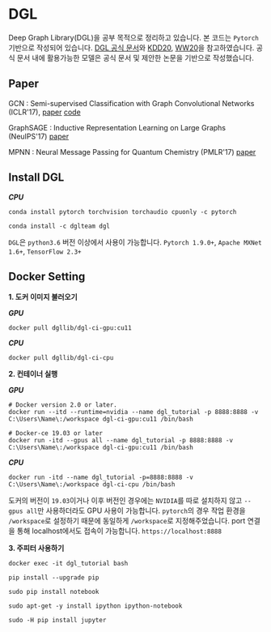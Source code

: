 # DGL

Deep Graph Library(DGL)을 공부 목적으로 정리하고 있습니다. 본 코드는 `Pytorch`기반으로 작성되어 있습니다. [DGL 공식 문서](https://docs.dgl.ai/index.html#getting-started)와 [KDD20](https://github.com/dglai/KDD20-Hands-on-Tutorial), [WW20](https://github.com/dglai/WWW20-Hands-on-Tutorial)을 참고하였습니다. 공식 문서 내에 활용가능한 모델은 공식 문서 및 제안한 논문을 기반으로 작성했습니다. 

## Paper ##

GCN : Semi-supervised Classification with Graph Convolutional Networks (ICLR'17), [paper](https://arxiv.org/pdf/1609.02907.pdf) [code](https://github.com/ceo21ckim/DGL/blob/main/GraphConvolution/Implementation.ipynb)

GraphSAGE : Inductive Representation Learning on Large Graphs (NeuIPS'17) [paper](https://arxiv.org/pdf/1706.02216.pdf)

MPNN : Neural Message Passing for Quantum Chemistry (PMLR'17) [paper](https://arxiv.org/pdf/1704.01212.pdf)

## Install DGL

***CPU***
```
conda install pytorch torchvision torchaudio cpuonly -c pytorch

conda install -c dglteam dgl
```
`DGL`은 `python3.6` 버전 이상에서 사용이 가능합니다. `Pytorch 1.9.0+`, `Apache MXNet 1.6+`, `TensorFlow 2.3+`


## Docker Setting 
**1. 도커 이미지 불러오기**

***GPU***
```
docker pull dgllib/dgl-ci-gpu:cu11
```

***CPU***
```
docker pull dgllib/dgl-ci-cpu
```

**2. 컨테이너 실행**

***GPU***
```
# Docker version 2.0 or later.
docker run --itd --runtime=nvidia --name dgl_tutorial -p 8888:8888 -v C:\Users\Name\:/workspace dgl-ci-gpu:cu11 /bin/bash
```

```
# Docker-ce 19.03 or later
docker run -itd --gpus all --name dgl_tutorial -p 8888:8888 -v C:\Users\Name\:/workspace dgl-ci-gpu:cu11 /bin/bash
```

***CPU***
```
docker run -itd --name dgl_tutorial -p=8888:8888 -v C:\Users\Name\:/workspace dgl-ci-cpu /bin/bash
```

도커의 버전이 `19.03`이거나 이후 버전인 경우에는 `NVIDIA`를 따로 설치하지 않고 `--gpus all`만 사용하더라도 GPU 사용이 가능합니다. `pytorch`의 경우 작업 환경을 `/workspace`로 설정하기 때문에 동일하게 `/workspace`로 지정해주었습니다. port 연결을 통해 localhost에서도 접속이 가능합니다. `https://localhost:8888`


**3. 주피터 사용하기**
```
docker exec -it dgl_tutorial bash

pip install --upgrade pip

sudo pip install notebook 

sudo apt-get -y install ipython ipython-notebook

sudo -H pip install jupyter
```

